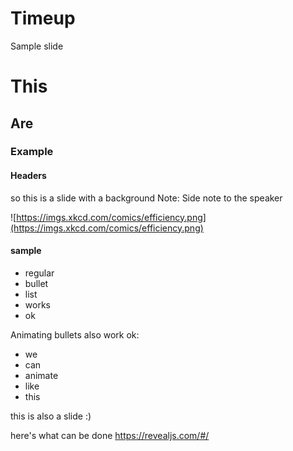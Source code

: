 # Timeup

Sample slide

# This
## Are
### Example
#### Headers

so this is a slide with a background
Note:
Side note to the speaker

<!-- .slide: data-background-color="black" data-background-transition="slide" data-state="nextparallax" -->
![https://imgs.xkcd.com/comics/efficiency.png](https://imgs.xkcd.com/comics/efficiency.png)

#### sample
- regular
- bullet 
- list
- works
- ok

Animating bullets also work ok:
- we <!-- .element: class="fragment" data-fragment-index="1" -->
- can <!-- .element: class="fragment" data-fragment-index="3" -->
- animate <!-- .element: class="fragment" data-fragment-index="5" -->
- like <!-- .element: class="fragment" data-fragment-index="2" -->
- this <!-- .element: class="fragment" data-fragment-index="8" -->

this is also a slide :)	

here's what can be done
https://revealjs.com/#/
